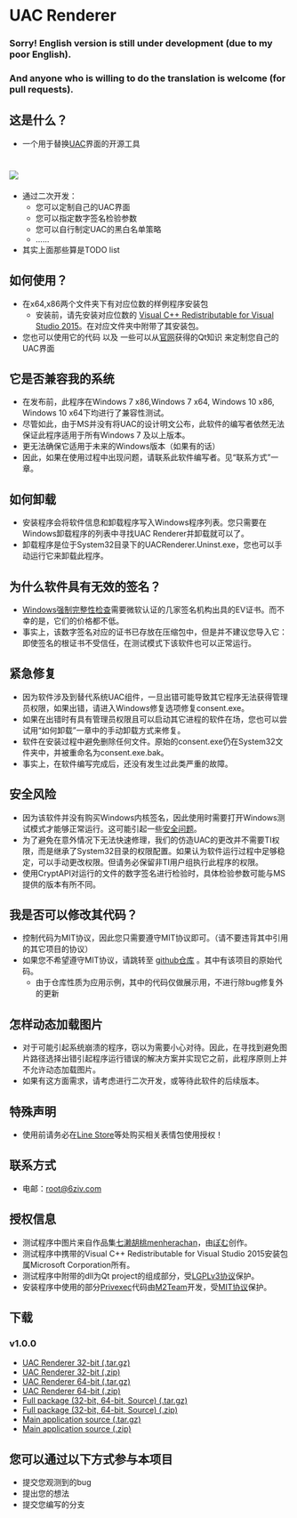 # UAC Renderer

### Sorry! English version is still under development (due to my poor English).
### And anyone who is willing to do the translation is welcome (for pull requests).

## 这是什么？
* 一个用于替换[UAC](https://msdn.microsoft.com/en-us/library/bb756945.aspx)界面的开源工具
# ![](https://github.com/sixziv/UAC-Renderer/raw/master/docs/Sample.png)
* 通过二次开发：
    * 您可以定制自己的UAC界面
    * 您可以指定数字签名检验参数
    * 您可以自行制定UAC的黑白名单策略
    * ……
* 其实上面那些算是TODO list

## 如何使用？
* 在x64,x86两个文件夹下有对应位数的样例程序安装包
    * 安装前，请先安装对应位数的 [Visual C++ Redistributable for Visual Studio 2015](https://www.microsoft.com/en-us/download/details.aspx?id=48145)。在对应文件夹中附带了其安装包。
* 您也可以使用它的代码 以及 一些可以从[官网](https://doc.qt.io/)获得的Qt知识 来定制您自己的UAC界面

## 它是否兼容我的系统
* 在发布前，此程序在Windows 7 x86,Windows 7 x64, Windows 10 x86, Windows 10 x64下均进行了兼容性测试。
* 尽管如此，由于MS并没有将UAC的设计明文公布，此软件的编写者依然无法保证此程序适用于所有Windows 7 及以上版本。
* 更无法确保它适用于未来的Windows版本（如果有的话）
* 因此，如果在使用过程中出现问题，请联系此软件编写者。见“联系方式”一章。

## 如何卸载
* 安装程序会将软件信息和卸载程序写入Windows程序列表。您只需要在Windows卸载程序的列表中寻找UAC Renderer并卸载就可以了。
* 卸载程序是位于System32目录下的UACRenderer.Uninst.exe，您也可以手动运行它来卸载此程序。

## 为什么软件具有无效的签名？
* [Windows强制完整性检查](https://social.technet.microsoft.com/wiki/contents/articles/255.forced-integrity-signing-of-portable-executable-pe-files.aspx)需要微软认证的几家签名机构出具的EV证书。而不幸的是，它们的价格都不低。
* 事实上，该数字签名对应的证书已存放在压缩包中，但是并不建议您导入它：即使签名的根证书不受信任，在测试模式下该软件也可以正常运行。

## 紧急修复
* 因为软件涉及到替代系统UAC组件，一旦出错可能导致其它程序无法获得管理员权限，如果出错，请进入Windows修复选项修复consent.exe。
* 如果在出错时有具有管理员权限且可以启动其它进程的软件在场，您也可以尝试用“如何卸载”一章中的手动卸载方式来修复。
* 软件在安装过程中避免删除任何文件。原始的consent.exe仍在System32文件夹中，并被重命名为consent.exe.bak。
* 事实上，在软件编写完成后，还没有发生过此类严重的故障。

## 安全风险
* 因为该软件并没有购买Windows内核签名，因此使用时需要打开Windows测试模式才能够正常运行。这可能引起一些[安全问题](https://docs.microsoft.com/zh-cn/windows-hardware/drivers/install/the-testsigning-boot-configuration-option)。
* 为了避免在意外情况下无法快速修理，我们的仿造UAC的更改并不需要TI权限，而是继承了System32目录的权限配置。如果认为软件运行过程中足够稳定，可以手动更改权限。但请务必保留非TI用户组执行此程序的权限。
* 使用CryptAPI对运行的文件的数字签名进行检验时，具体检验参数可能与MS提供的版本有所不同。

## 我是否可以修改其代码？
* 控制代码为MIT协议，因此您只需要遵守MIT协议即可。（请不要违背其中引用的其它项目的协议）
* 如果您不希望遵守MIT协议，请跳转至 [github仓库](https://github.com/6ziv/Custom-Samples/tree/master/UAC) 。其中有该项目的原始代码。
    * 由于仓库性质为应用示例，其中的代码仅做展示用，不进行除bug修复外的更新

## 怎样动态加载图片
* 对于可能引起系统崩溃的程序，窃以为需要小心对待。因此，在寻找到避免图片路径选择出错引起程序运行错误的解决方案并实现它之前，此程序原则上并不允许动态加载图片。
* 如果有这方面需求，请考虑进行二次开发，或等待此软件的后续版本。

## 特殊声明
* 使用前请务必在[Line Store](https://store.line.me)等处购买相关表情包使用授权！

## 联系方式
* 电邮：[root@6ziv.com](mailto://root@6ziv.com)

## 授权信息
* 测试程序中图片来自作品集[七濑胡桃menherachan](https://space.bilibili.com/326968804?from=search&seid=16315732763199361066)，由[ぽむ](https://www.pixiv.net/member.php?id=2302136)创作。
* 测试程序中携带的Visual C++ Redistributable for Visual Studio 2015安装包属Microsoft Corporation所有。
* 测试程序中附带的dll为Qt project的组成部分，受[LGPLv3协议](https://opensource.org/licenses/LGPL-3.0)保护。
* 安装程序中使用的部分[Privexec](https://github.com/M2Team/Privexec)代码由[M2Team](https://github.com/M2Team/)开发，受[MIT协议](https://opensource.org/licenses/MIT)保护。

## 下载
### v1.0.0
* [UAC Renderer 32-bit (.tar.gz)](https://github.com/sixziv/UAC-Renderer/releases/download/v1.0.0/RenderUAC_x86.tar.gz)
* [UAC Renderer 32-bit (.zip)](https://github.com/sixziv/UAC-Renderer/releases/download/v1.0.0/RenderUAC_x86.zip)
* [UAC Renderer 64-bit (.tar.gz)](https://github.com/sixziv/UAC-Renderer/releases/download/v1.0.0/RenderUAC_x64.tar.gz)
* [UAC Renderer 64-bit (.zip)](https://github.com/sixziv/UAC-Renderer/releases/download/v1.0.0/RenderUAC_x64.zip)
* [Full package (32-bit, 64-bit, Source) (.tar.gz)](https://github.com/sixziv/UAC-Renderer/releases/download/v1.0.0/RenderUAC_Source.tar.gz)
* [Full package (32-bit, 64-bit, Source) (.zip)](https://github.com/sixziv/UAC-Renderer/releases/download/v1.0.0/RenderUAC_Source.zip)
* [Main application source (.tar.gz)](https://github.com/sixziv/UAC-Renderer/archive/v1.0.0.tar.gz)
* [Main application source (.zip)](https://github.com/sixziv/UAC-Renderer/archive/v1.0.0.zip)

## 您可以通过以下方式参与本项目
* 提交您观测到的bug
* 提出您的想法
* 提交您编写的分支
